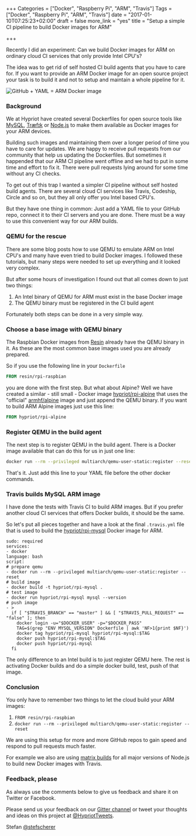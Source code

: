 +++
Categories = ["Docker", "Raspberry Pi", "ARM", "Travis"]
Tags = ["Docker", "Raspberry Pi", "ARM", "Travis"]
date = "2017-01-10T07:25:23+02:00"
draft = false
more_link = "yes"
title = "Setup a simple CI pipeline to build Docker images for ARM"

+++

Recently I did an experiment: Can we build Docker images for ARM on ordinary cloud CI services that only provide Intel CPU's?

The idea was to get rid of self hosted CI build agents that you have to care for. If you want to provide an ARM Docker image for an open source project your task is to build it and not to setup and maintain a whole pipeline for it.

![GitHub + YAML = ARM Docker image](/images/setup-simple-ci-pipeline-for-arm-images/github_yaml_arm.png)

<!--more-->

### Background

We at Hypriot have created several Dockerfiles for open source tools like [MySQL](https://github.com/hypriot/rpi-mysql), [Træfɪk](https://github.com/hypriot/rpi-traefik) or [Node.js](https://github.com/hypriot/rpi-node) to make them available as Docker images for your ARM devices.

Building such images and maintaining them over a longer period of time you have to care for updates. We are happy to receive pull requests from our community that help us updating the Dockerfiles.
But sometimes it happended that our ARM CI pipeline went offline and we had to put in some time and effort to fix it. There were pull requests lying around for some time without any CI checks.

To get out of this trap I wanted a simpler CI pipeline without self hosted build agents. There are several cloud CI services like Travis, Codeship, Circle and so on, but they all only offer you Intel based CPU's.

But they have one thing in common: Just add a YAML file to your GitHub repo, connect it to their CI servers and you are done. There must be a way to use this convenient way for our ARM builds.

### QEMU for the rescue

There are some blog posts how to use QEMU to emulate ARM on Intel CPU's and many have even tried to build Docker images. I followed these tutorials, but many steps were needed to set up everything and it looked very complex.

But after some hours of investigation I found out that all comes down to just two things:

1. An Intel binary of QEMU for ARM must exist in the base Docker image
2. The QEMU binary must be registered in the CI build agent


Fortunately both steps can be done in a very simple way.

### Choose a base image with QEMU binary

The Raspbian Docker images from [Resin](https://resin.io) already have the QEMU binary in it. As these are the most common base images used you are already prepared.

So if you use the following line in your `Dockerfile`

```Dockerfile
FROM resin/rpi-raspbian
```

you are done with the first step. But what about Alpine? Well we have created a similar - still small - Docker image [hypriot/rpi-alpine](https://github.com/hypriot/rpi-alpine) that uses the "official" [armhf/alpine](https://hub.docker.com/r/armhf/alpine/) image and just append the QEMU binary. If you want to build ARM Alpine images just use this line:

```Dockerfile
FROM hypriot/rpi-alpine
```

### Register QEMU in the build agent

The next step is to register QEMU in the build agent. There is a Docker image available that can do this for us in just one line:

```bash
docker run --rm --privileged multiarch/qemu-user-static:register --reset
```

That's it. Just add this line to your YAML file before the other docker commands.

### Travis builds MySQL ARM image

I have done the tests with Travis CI to build ARM images. But if you prefer another cloud CI services that offers Docker builds, it should be the same.

So let's put all pieces together and have a look at the final `.travis.yml` file that is used to build the [hypriot/rpi-mysql](https://github.com/hypriot/rpi-mysql) Docker image for ARM.

```
sudo: required
services:
- docker
language: bash
script:
# prepare qemu
- docker run --rm --privileged multiarch/qemu-user-static:register --reset
# build image
- docker build -t hypriot/rpi-mysql .
# test image
- docker run hypriot/rpi-mysql mysql --version
# push image
- >
  if [ "$TRAVIS_BRANCH" == "master" ] && [ "$TRAVIS_PULL_REQUEST" == "false" ]; then
    docker login -u="$DOCKER_USER" -p="$DOCKER_PASS"
    TAG=$(grep "ENV MYSQL_VERSION" Dockerfile | awk 'NF>1{print $NF}')
    docker tag hypriot/rpi-mysql hypriot/rpi-mysql:$TAG
    docker push hypriot/rpi-mysql:$TAG
    docker push hypriot/rpi-mysql
  fi
```

The only difference to an Intel build is to just register QEMU here. The rest is activating Docker builds and do a simple docker build, test, push of that image.


### Conclusion

You only have to remember two things to let the cloud build your ARM images:

1. `FROM resin/rpi-raspbian`
2. `docker run --rm --privileged multiarch/qemu-user-static:register --reset`

We are using this setup for more and more GitHub repos to gain speed and respond to pull requests much faster.

For example we also are using [matrix builds](https://github.com/hypriot/rpi-node/blob/33d6ea9bebeca9bf31abac1b5dbc66a9f9902184/.travis.yml#L5-L8) for all major versions of Node.js to build new Docker images with Travis.

### Feedback, please

As always use the comments below to give us feedback and share it on Twitter or Facebook.

Please send us your feedback on our [Gitter channel](https://gitter.im/hypriot/talk) or tweet your thoughts and ideas on this project at [@HypriotTweets](https://twitter.com/HypriotTweets).

Stefan [@stefscherer](https://twitter.com/stefscherer)
